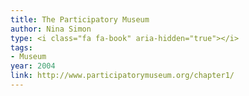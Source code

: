 ```yaml
---
title: The Participatory Museum
author: Nina Simon
type: <i class="fa fa-book" aria-hidden="true"></i>
tags:
- Museum
year: 2004
link: http://www.participatorymuseum.org/chapter1/
---
```

